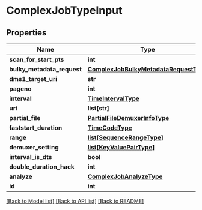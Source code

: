 # ComplexJobTypeInput

## Properties
Name | Type | Description | Notes
------------ | ------------- | ------------- | -------------
**scan_for_start_pts** | **int** |  | [optional] 
**bulky_metadata_request** | [**ComplexJobBulkyMetadataRequestType**](ComplexJobBulkyMetadataRequestType.md) |  | [optional] 
**dms1_target_uri** | **str** |  | [optional] 
**pageno** | **int** |  | [optional] 
**interval** | [**TimeIntervalType**](TimeIntervalType.md) |  | [optional] 
**uri** | **list[str]** |  | [optional] 
**partial_file** | [**PartialFileDemuxerInfoType**](PartialFileDemuxerInfoType.md) |  | [optional] 
**faststart_duration** | [**TimeCodeType**](TimeCodeType.md) |  | [optional] 
**range** | [**list[SequenceRangeType]**](SequenceRangeType.md) |  | [optional] 
**demuxer_setting** | [**list[KeyValuePairType]**](KeyValuePairType.md) |  | [optional] 
**interval_is_dts** | **bool** |  | [optional] 
**double_duration_hack** | **int** |  | [optional] 
**analyze** | [**ComplexJobAnalyzeType**](ComplexJobAnalyzeType.md) |  | [optional] 
**id** | **int** |  | 

[[Back to Model list]](../README.md#documentation-for-models) [[Back to API list]](../README.md#documentation-for-api-endpoints) [[Back to README]](../README.md)


